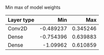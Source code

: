 Min max of model weights

| Layer type   |       Min |      Max |
|:-------------|----------:|---------:|
| Conv2D       | -0.489237 | 0.345246 |
| Dense        | -0.754396 | 0.639883 |
| Dense        | -1.09962  | 0.610859 |